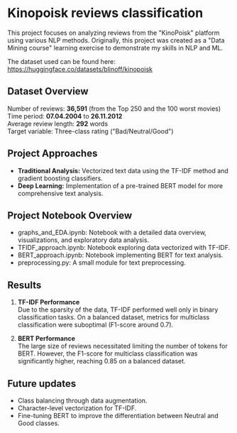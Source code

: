 # Kinopoisk reviews classification

This project focuses on analyzing reviews from the "KinoPoisk" platform using various NLP methods. Originally, this project was created as a "Data Mining course" learning exercise to demonstrate my skills in NLP and ML.

The dataset used can be found here:
https://huggingface.co/datasets/blinoff/kinopoisk

## **Dataset Overview**

Number of reviews: **36,591** (from the Top 250 and the 100 worst movies)  
Time period: **07.04.2004** to **26.11.2012**  
Average review length: **292** words  
Target variable: Three-class rating ("Bad/Neutral/Good")  

## **Project Approaches**

+ **Traditional Analysis:** Vectorized text data using the TF-IDF method and gradient boosting classifiers.  
+ **Deep Learning:** Implementation of a pre-trained BERT model for more comprehensive text analysis.   


## **Project Notebook Overview**

  + graphs_and_EDA.ipynb: Notebook with a detailed data overview, visualizations, and exploratory data analysis.  
  + TFIDF_approach.ipynb: Notebook exploring data vectorized with TF-IDF.  
  + BERT_approach.ipynb: Notebook implementing BERT for text analysis.  
  + preprocessing.py: A small module for text preprocessing.  

## **Results**

1) **TF-IDF Performance**  
Due to the sparsity of the data, TF-IDF performed well only in binary classification tasks. On a balanced dataset, metrics for multiclass classification were suboptimal (F1-score around 0.7).  

2) **BERT Performance**  
The large size of reviews necessitated limiting the number of tokens for BERT. However, the F1-score for multiclass classification was significantly higher, reaching 0.85 on a balanced dataset.

## Future updates
+ Class balancing through data augmentation.  
+ Character-level vectorization for TF-IDF.  
+ Fine-tuning BERT to improve the differentiation between Neutral and Good classes.  
